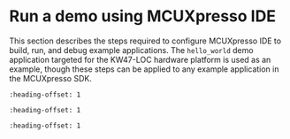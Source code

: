 # Run a demo using MCUXpresso IDE 

This section describes the steps required to configure MCUXpresso IDE to build, run, and debug example applications. The `hello_world` demo application targeted for the KW47-LOC hardware platform is used as an example, though these steps can be applied to any example application in the MCUXpresso SDK.

```{include} ../topics/ide_selecting_the_workspace_location.md
:heading-offset: 1
```

```{include} ../topics/ide_building_an_example_application.md
:heading-offset: 1
```

```{include} ../topics/ide_running_an_example_application.md
:heading-offset: 1
```


